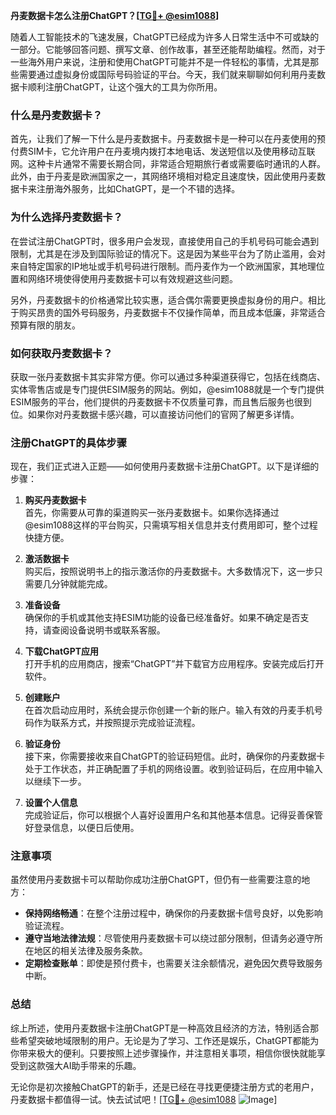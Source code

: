 **丹麦数据卡怎么注册ChatGPT？[[TG💪+ @esim1088](https://t.me/s/esim1088)]**

随着人工智能技术的飞速发展，ChatGPT已经成为许多人日常生活中不可或缺的一部分。它能够回答问题、撰写文章、创作故事，甚至还能帮助编程。然而，对于一些海外用户来说，注册和使用ChatGPT可能并不是一件轻松的事情，尤其是那些需要通过虚拟身份或国际号码验证的平台。今天，我们就来聊聊如何利用丹麦数据卡顺利注册ChatGPT，让这个强大的工具为你所用。

### 什么是丹麦数据卡？

首先，让我们了解一下什么是丹麦数据卡。丹麦数据卡是一种可以在丹麦使用的预付费SIM卡，它允许用户在丹麦境内拨打本地电话、发送短信以及使用移动互联网。这种卡片通常不需要长期合同，非常适合短期旅行者或需要临时通讯的人群。此外，由于丹麦是欧洲国家之一，其网络环境相对稳定且速度快，因此使用丹麦数据卡来注册海外服务，比如ChatGPT，是一个不错的选择。

### 为什么选择丹麦数据卡？

在尝试注册ChatGPT时，很多用户会发现，直接使用自己的手机号码可能会遇到限制，尤其是在涉及到国际验证的情况下。这是因为某些平台为了防止滥用，会对来自特定国家的IP地址或手机号码进行限制。而丹麦作为一个欧洲国家，其地理位置和网络环境使得使用丹麦数据卡可以有效规避这些问题。

另外，丹麦数据卡的价格通常比较实惠，适合偶尔需要更换虚拟身份的用户。相比于购买昂贵的国外号码服务，丹麦数据卡不仅操作简单，而且成本低廉，非常适合预算有限的朋友。

### 如何获取丹麦数据卡？

获取一张丹麦数据卡其实非常方便。你可以通过多种渠道获得它，包括在线商店、实体零售店或是专门提供ESIM服务的网站。例如，@esim1088就是一个专门提供ESIM服务的平台，他们提供的丹麦数据卡不仅质量可靠，而且售后服务也很到位。如果你对丹麦数据卡感兴趣，可以直接访问他们的官网了解更多详情。

### 注册ChatGPT的具体步骤

现在，我们正式进入正题——如何使用丹麦数据卡注册ChatGPT。以下是详细的步骤：

1. **购买丹麦数据卡**  
   首先，你需要从可靠的渠道购买一张丹麦数据卡。如果你选择通过@esim1088这样的平台购买，只需填写相关信息并支付费用即可，整个过程快捷方便。

2. **激活数据卡**  
   购买后，按照说明书上的指示激活你的丹麦数据卡。大多数情况下，这一步只需要几分钟就能完成。

3. **准备设备**  
   确保你的手机或其他支持ESIM功能的设备已经准备好。如果不确定是否支持，请查阅设备说明书或联系客服。

4. **下载ChatGPT应用**  
   打开手机的应用商店，搜索“ChatGPT”并下载官方应用程序。安装完成后打开软件。

5. **创建账户**  
   在首次启动应用时，系统会提示你创建一个新的账户。输入有效的丹麦手机号码作为联系方式，并按照提示完成验证流程。

6. **验证身份**  
   接下来，你需要接收来自ChatGPT的验证码短信。此时，确保你的丹麦数据卡处于工作状态，并正确配置了手机的网络设置。收到验证码后，在应用中输入以继续下一步。

7. **设置个人信息**  
   完成验证后，你可以根据个人喜好设置用户名和其他基本信息。记得妥善保管好登录信息，以便日后使用。

### 注意事项

虽然使用丹麦数据卡可以帮助你成功注册ChatGPT，但仍有一些需要注意的地方：

- **保持网络畅通**：在整个注册过程中，确保你的丹麦数据卡信号良好，以免影响验证流程。
- **遵守当地法律法规**：尽管使用丹麦数据卡可以绕过部分限制，但请务必遵守所在地区的相关法律及服务条款。
- **定期检查账单**：即使是预付费卡，也需要关注余额情况，避免因欠费导致服务中断。

### 总结

综上所述，使用丹麦数据卡注册ChatGPT是一种高效且经济的方法，特别适合那些希望突破地域限制的用户。无论是为了学习、工作还是娱乐，ChatGPT都能为你带来极大的便利。只要按照上述步骤操作，并注意相关事项，相信你很快就能享受到这款强大AI助手带来的乐趣。

无论你是初次接触ChatGPT的新手，还是已经在寻找更便捷注册方式的老用户，丹麦数据卡都值得一试。快去试试吧！[[TG💪+ @esim1088](https://t.me/s/esim1088) ![Image](https://i.postimg.cc/4NQfJmqS/Snipaste-2025-05-13-00-14-12.png)]